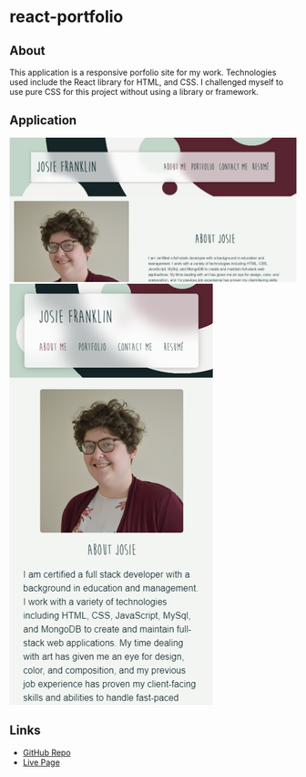 # react-portfolio

## About

This application is a responsive porfolio site for my work. Technologies used include the React library for HTML, and CSS. I challenged myself to use pure CSS for this project without using a library or framework.

## Application

![Desktop Screenshot](./src/assets/images/screenshot-desktop.png) ![Mobile Screenshot](./src/assets/images/screenshot-mobile.png)

## Links
- [GitHub Repo](https://github.com/josie-franklin/react-portfolio)
- [Live Page](https://josie-franklin.github.io/react-portfolio)